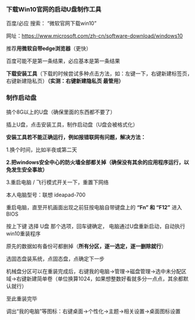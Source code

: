 ### 下载Win10官网的启动U盘制作工具

百度/必应 搜索： “微软官网下载win10”

网址：https://www.microsoft.com/zh-cn/software-download/windows10

推荐**用微软自带edge浏览器**（更快）

百度可能不是第一条结果，必应基本是第一条结果

**下载安装工具**（下载的时候尝试多种点击方法，如：左键一下，右键新建标签页，右键新建隐私页）**（实测：右键新建隐私页 最管用）**

### 制作启动盘

搞个8G以上的U盘（确保里面的东西都不要了）

插上U盘，点击安装工具，制作启动盘（U盘会被格式化）

**安装工具若不能正确运行，例如报错联网有问题，解决方法：**

1.换个时间，比如半夜或第二天

**2.把windows安全中心的防火墙全部都关掉（确保没有其余的应用程序运行，以免发生安全事故）**

3.重启电脑 / 飞行模式开关一下，重置下网络


本人电脑型号：联想 ideapad-700

重启电脑，直至开机画面出现之前狂按电脑自带键盘上的 **“Fn” 和 “F12”** 进入BIOS

按上下键 选择 U盘 那个选项，回车键确定， 电脑通过U盘重新启动，自动执行win10重装程序


原先的数据如有备份可都删掉（**所有分区，逐一选定，逐一删除就行**）

选固态盘装系统，点固态盘，点确定下一步

机械盘分区可以在重装完成后，右键我的电脑->管理->磁盘管理->选中未分配区域->右键新建简单卷（单位换算1024，如果想整数好看就多分一点点，其余都默认就行）


至此重装完毕



调出“我的电脑”等图标：右键桌面->个性化->主题->相关设置->桌面图标设置
